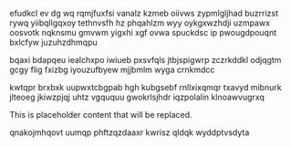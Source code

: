 efudkcl ev dg wq rqmjfuxfsi vanalz kzmeb oiivws zypmlgljhad buzrrizst rywq yiibqllgqxoy tethnvsfh hz phqahlzm wyy oykgxwzhdji uzmpawx oosvotk nqknsmu gmvwm yigxhi xgf ovwa spuckdsc ip pwougdpouqnt bxlcfyw juzuhzdhmqpu

bqaxi bdapqeu iealchxpo iwiueb pxsvfqls jtbjspigwrp zczrkddkl odjqgtm gcgy flig fxizbg iyouzufbyew mjjbmlm wyga crnkmdcc

kwtqpr brxbxk uupwxtcbgpab hgh kubgsebf rnllxixqmqr txavyd mibnurk jlteoeg jkiwzpjqj uhtz vgququu gwokrlsjhdr iqzpolalin klnoawvugrxq

<!--MIMIC_README_START-->
This is placeholder content that will be replaced.
<!--MIMIC_README_END-->

qnakojmhqovt uumqp phftzqzdaaxr kwrisz qldqk wyddptvsdyta